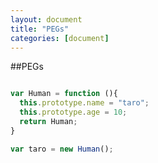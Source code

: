 ```yaml
---
layout: document
title: "PEGs"
categories: [document]
---
```


##PEGs

~~~typescript

var Human = function (){
  this.prototype.name = "taro";
  this.prototype.age = 10;
  return Human;
}

var taro = new Human();

~~~
